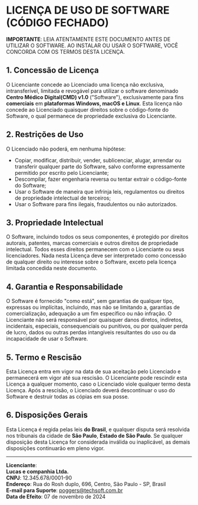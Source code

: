 # LICENÇA DE USO DE SOFTWARE (CÓDIGO FECHADO)

**IMPORTANTE**: LEIA ATENTAMENTE ESTE DOCUMENTO ANTES DE UTILIZAR O SOFTWARE. AO INSTALAR OU USAR O SOFTWARE, VOCÊ CONCORDA COM OS TERMOS DESTA LICENÇA.

## 1. Concessão de Licença

O Licenciante concede ao Licenciado uma licença não exclusiva, intransferível, limitada e revogável para utilizar o software denominado **Centro Médico Digital(CMD) v1.0** ("Software"), exclusivamente para fins **comerciais** em **plataformas Windows, macOS e Linux**. Esta licença não concede ao Licenciado quaisquer direitos sobre o código-fonte do Software, o qual permanece de propriedade exclusiva do Licenciante.

## 2. Restrições de Uso

O Licenciado não poderá, em nenhuma hipótese:

- Copiar, modificar, distribuir, vender, sublicenciar, alugar, arrendar ou transferir qualquer parte do Software, salvo conforme expressamente permitido por escrito pelo Licenciante;
- Descompilar, fazer engenharia reversa ou tentar extrair o código-fonte do Software;
- Usar o Software de maneira que infrinja leis, regulamentos ou direitos de propriedade intelectual de terceiros;
- Usar o Software para fins ilegais, fraudulentos ou não autorizados.

## 3. Propriedade Intelectual

O Software, incluindo todos os seus componentes, é protegido por direitos autorais, patentes, marcas comerciais e outros direitos de propriedade intelectual. Todos esses direitos permanecem com o Licenciante ou seus licenciadores. Nada nesta Licença deve ser interpretado como concessão de qualquer direito ou interesse sobre o Software, exceto pela licença limitada concedida neste documento.

## 4. Garantia e Responsabilidade

O Software é fornecido "como está", sem garantias de qualquer tipo, expressas ou implícitas, incluindo, mas não se limitando a, garantias de comercialização, adequação a um fim específico ou não infração. O Licenciante não será responsável por quaisquer danos diretos, indiretos, incidentais, especiais, consequenciais ou punitivos, ou por qualquer perda de lucro, dados ou outras perdas intangíveis resultantes do uso ou da incapacidade de usar o Software.

## 5. Termo e Rescisão

Esta Licença entra em vigor na data de sua aceitação pelo Licenciado e permanecerá em vigor até sua rescisão. O Licenciante pode rescindir esta Licença a qualquer momento, caso o Licenciado viole qualquer termo desta Licença. Após a rescisão, o Licenciado deverá descontinuar o uso do Software e destruir todas as cópias em sua posse.

## 6. Disposições Gerais

Esta Licença é regida pelas leis **do Brasil**, e qualquer disputa será resolvida nos tribunais da cidade de **São Paulo**, **Estado de São Paulo**. Se qualquer disposição desta Licença for considerada inválida ou inaplicável, as demais disposições continuarão em pleno vigor.

---

**Licenciante**:  
**Lucas e companhia Ltda.**  
**CNPJ**: 12.345.678/0001-90  
**Endereço**: Rua do Rosh duplo, 696, Centro, São Paulo - SP, Brasil  
**E-mail para Suporte**: poggers@techsoft.com.br  
**Data de Efeito**: 07 de novembro de 2024
